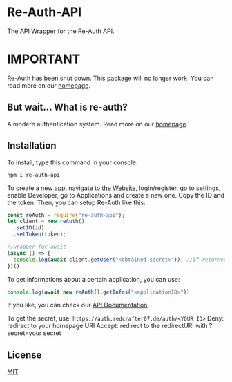# Re-Auth-API
The API Wrapper for the Re-Auth API.

# IMPORTANT
Re-Auth has been shut down. This package will no longer work. You can read more on our [homepage](https://auth.redcrafter07.de).

## But wait... What is re-auth?
A modern authentication system. Read more on our [homepage](https://auth.redcrafter07.de).

## Installation
To install, type this command in your console:
```
npm i re-auth-api
```

To create a new app, navigate to [the Website](https://auth.redcrafter07.de), login/register, go to settings, enable Developer, go to Applications and create a new one. Copy the ID and the token. Then, you can setup Re-Auth like this:

```js
const reAuth = require("re-auth-api");
let client = new reAuth()
  .setID(id)
  .setToken(token);

//wrapper for await
(async () => {
  console.log(await client.getUser("<obtained secret>")); //if returned "Authorized!", you did everything right.
})()
```

To get informations about a certain application, you can use:
```js
console.log(await new reAuth().getInfos("<applicationID>"))
```

If you like, you can check our [API Documentation](https://auth.redcrafter07.de/docs).

To get the secret, use:
```https://auth.redcrafter07.de/auth/<YOUR ID>```
Deny: redirect to your homepage URI
Accept: redirect to the redirectURI with ?secret=your secret

## License
[MIT](https://github.com/RedCrafter07/Re-Auth-API/blob/main/LICENSE)
